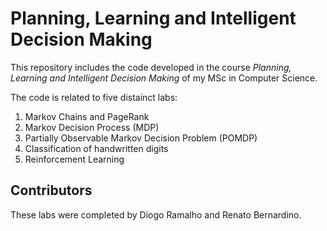 # Planning, Learning and Intelligent Decision Making

This repository includes the code developed in the course *Planning, Learning and Intelligent Decision Making* of my MSc in Computer Science.

The code is related to five distainct labs:

1. Markov Chains and PageRank
2. Markov Decision Process (MDP)
3. Partially Observable Markov Decision Problem (POMDP)
4. Classification of handwritten digits
5. Reinforcement Learning


## Contributors
These labs were completed by Diogo Ramalho and Renato Bernardino.

